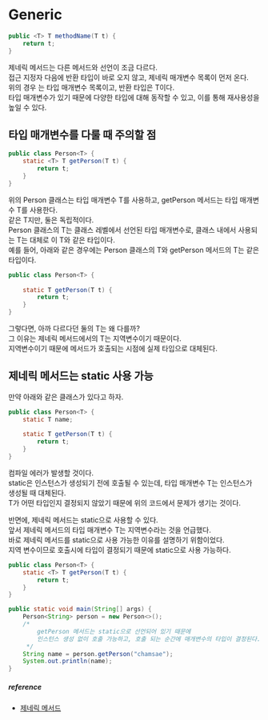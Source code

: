 # Generic

```java
public <T> T methodName(T t) {
    return t;
}
```
제네릭 메서드는 다른 메서드와 선언이 조금 다르다.  
접근 지정자 다음에 반환 타입이 바로 오지 않고, 제네릭 매개변수 목록이 먼저 온다.  
위의 경우 <T>는 타입 매개변수 목록이고, 반환 타입은 T이다.  
타입 매개변수가 있기 때문에 다양한 타입에 대해 동작할 수 있고, 이를 통해 재사용성을 높일 수 있다.

## 타입 매개변수를 다룰 때 주의할 점
```java
public class Person<T> {
    static <T> T getPerson(T t) {
        return t;
    }
}
```
위의 Person 클래스는 타입 매개변수 T를 사용하고, getPerson 메서드는 타입 매개변수 T를 사용한다.  
같은 T지만, 둘은 독립적이다.  
Person 클래스의 T는 클래스 레벨에서 선언된 타입 매개변수로, 
클래스 내에서 사용되는 T는 대체로 이 T와 같은 타입이다.  
예를 들어, 아래와 같은 경우에는 Person 클래스의 T와 getPerson 메서드의 T는 같은 타입이다.
```java
public class Person<T> {
	
	static T getPerson(T t) {
        return t;
    }
}
```
그렇다면, 아까 다르다던 둘의 T는 왜 다를까?  
그 이유는 제네릭 메서드에서의 T는 지역변수이기 때문이다.  
지역변수이기 때문에 메서드가 호출되는 시점에 실제 타입으로 대체된다.

## 제네릭 메서드는 static 사용 가능
만약 아래와 같은 클래스가 있다고 하자.  
```java
public class Person<T> {
	static T name;
	
    static T getPerson(T t) {
        return t;
    }
}
```
컴파일 에러가 발생할 것이다.  
static은 인스턴스가 생성되기 전에 호출될 수 있는데, 타입 매개변수 T는 인스턴스가 생성될 때 대체된다.  
T가 어떤 타입인지 결정되지 않았기 때문에 위의 코드에서 문제가 생기는 것이다.  

반면에, 제네릭 메서드는 static으로 사용할 수 있다.  
앞서 제네릭 메서드의 타입 매개변수 T는 지역변수라는 것을 언급했다.  
바로 제네릭 메서드를 static으로 사용 가능한 이유를 설명하기 위함이었다.  
지역 변수이므로 호출시에 타입이 결정되기 때문에 static으로 사용 가능하다.
```java
public class Person<T> {
    static <T> T getPerson(T t) {
        return t;
    }
}

public static void main(String[] args) {
    Person<String> person = new Person<>();
	/*
        getPerson 메서드는 static으로 선언되어 있기 때문에
        인스턴스 생성 없이 호출 가능하고, 호출 되는 순간에 매개변수의 타입이 결정된다.
	 */
    String name = person.getPerson("chamsae");
    System.out.println(name);
}
```

##### reference
- [제네릭 메서드](https://devlog-wjdrbs96.tistory.com/201)